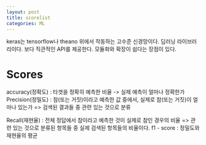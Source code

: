 ```yaml
---
layout: post
title: scorelist
categories: ML
---
```

keras는 tensorflow나 theano 위에서 작동하는 고수준 신경망이다. 딥러닝 라이브러리이다.
보다 직관적인 API를 제공한다.  모듈화와 확장이 쉽다는 장점이 있다.

# Scores
accuracy(정확도) : 타겟을 정확히 예측한 비율 -> 실제 예측이 얼마나 정확한가
Precision(정밀도) : 참(또는 거짓)이라고 예측한 값 중에서, 실제로 참(또는 거짓)이  얼마나 있는가 => 검색된 결과들 중 관련 있는 것으로 분류

Recall(재현율) : 전체 정답에서 참이라고 예측한 것이 실제로 참인 경우의 비율 => 관련 있는 것으로 분류된 항목들 중 실제 검색된 항목들의 비율이다.
f1 - score : 정밀도와 재현율의 평균
